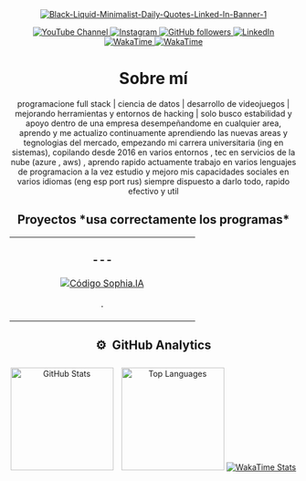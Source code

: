 <div align="center">
<a href="https://ibb.co/xC42DMS">
<img src="https://i.ibb.co/smBg2Fv/Black-Liquid-Minimalist-Daily-Quotes-Linked-In-Banner-1.png" border='0' alt="Black-Liquid-Minimalist-Daily-Quotes-Linked-In-Banner-1"
  </a>


  <!-- Iconos del perfil -->
  <p>
    <a href="https://www.youtube.com/channel/UCpbyCz_To5En5u0ZNTOATHQ">
      <img src="https://img.shields.io/badge/YouTube-FF0000?style=flat&logo=youtube&logoColor=white" alt="YouTube Channel">
    </a>
    <a href="https://www.instagram.com/miguelangelcaceresr/">
      <img src="https://img.shields.io/badge/Instagram-000000?style=flat&logo=instagram&logoColor=white" alt="Instagram">
    </a>
    <a href="https://github.com/miguelacaceresrios">
      <img src="https://img.shields.io/github/followers/miguelacaceresrios?style=social" alt="GitHub followers">
    </a>
    <a href="https://www.linkedin.com/in/miguel-angel-caceres-rios-393405297/">
      <img src="https://img.shields.io/badge/LinkedIn-0077B5?style=flat&logo=linkedin&logoColor=white" alt="LinkedIn">
    </a>
    <a href="https://wakatime.com/@miguelacaceresrios">
      <img src="https://img.shields.io/badge/WakaTime-Profile-blue?style=flat-square&logo=wakatime" alt="WakaTime">
    </a>
    <a href="https://wakatime.com/@62e0b602-708f-43af-b1bb-bcdc3dd3b812">
      <img src="https://img.shields.io/badge/WakaTime-2496ED?style=flat&logo=wakatime&logoColor=white" alt="WakaTime">
    </a>
  </p>

  <div>
    <h1>Sobre mí</h1>
    <p>programacione full stack | ciencia de datos | desarrollo de videojuegos | mejorando herramientas y entornos de hacking | solo busco estabilidad y apoyo dentro de una empresa desempeñandome en cualquier area, aprendo y me actualizo 
continuamente aprendiendo las nuevas areas y tegnologias del mercado, empezando mi carrera universitaria (ing en sistemas), copilando desde 2016 en varios entornos , tec en servicios de la nube (azure , aws) , aprendo rapido actuamente trabajo en varios lenguajes de programacion a la vez estudio y mejoro mis capacidades sociales en varios idiomas (eng esp port rus) siempre dispuesto a darlo todo, rapido efectivo y util
  </p>
  </div>

  <h2>Proyectos *usa correctamente los programas*</h2>
  <table>
    <tr>
      <td width="50%">
        <h3 align="center"> --- </h3>
        <div align="center">
          <a href="https://github.com/miguelacaceresrios/sophia.ia" target="_blank">
        <div align="center">
<div align="center">

</div>

  </a>
</div>
          </a>
          <p>
            <a href="https://github.com/miguelacaceresrios/sophia.ia" target="_blank">
              <img src="https://img.shields.io/badge/CÓDIGO-ff9?style=for-the-badge&logo=github&logoColor=black" alt="Código Sophia.IA">
            </a>
          </p>
          <p>.</p>
        </div>
      </td>
    </tr>
  </table>

  <h2>⚙️ &nbsp;GitHub Analytics</h2>
  <div style="text-align: center;">
    <!-- GitHub Data -->
    <div style="display: inline-block; margin-right: 10px;">
      <a href="https://github.com/miguelacaceresrios">
        <img height="180em" src="https://github-readme-stats-eight-theta.vercel.app/api?username=miguelacaceresrios&show_icons=true&theme=dark&include_all_commits=true&count_private=true" alt="GitHub Stats">
      </a>
    </div>
    <!-- Lenguajes -->
    <div style="display: inline-block; margin-top: 10px;">
      <a href="https://github.com/miguelacaceresrios">
        <img height="180em" src="https://github-readme-stats.vercel.app/api/top-langs/?username=miguelacaceresrios&layout=compact&langs_count=8&theme=dark" alt="Top Languages">
      </a>
    </div>
    <!-- WakaTime -->
    <div style="display: inline-block; margin-top: 10px;">
      <a href="https://wakatime.com/@miguelacaceresrios">
        <img src="https://github-readme-stats.vercel.app/api/wakatime?username=miguelacaceresrios&theme=dark" alt="WakaTime Stats">
      </a>
    </div>
  </div>
</div>
